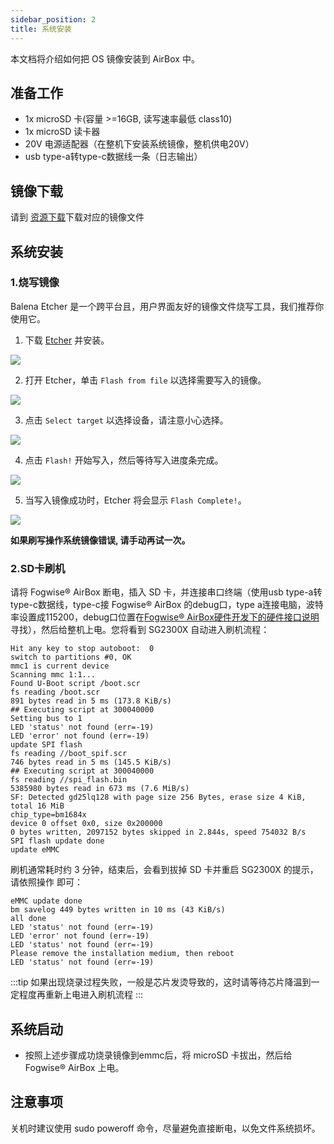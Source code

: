 ```yaml
---
sidebar_position: 2
title: 系统安装
---
```


本文档将介绍如何把 OS 镜像安装到 AirBox 中。

## 准备工作

- 1x microSD 卡(容量 >=16GB, 读写速率最低 class10)
- 1x microSD 读卡器
- 20V 电源适配器（在整机下安装系统镜像，整机供电20V）
- usb type-a转type-c数据线一条（日志输出）

## 镜像下载

请到 [资源下载](/sophon/airbox/getting-started/download)下载对应的镜像文件

## 系统安装

### 1.烧写镜像

Balena Etcher 是一个跨平台且，用户界面友好的镜像文件烧写工具，我们推荐你使用它。

1. 下载 [Etcher](https://etcher.balena.io/#download-etcher/) 并安装。

![](/img/common/etcher/rock5a-step1.webp)

2. 打开 Etcher，单击 `Flash from file` 以选择需要写入的镜像。

![](/img/common/etcher/rock5a-step2.webp)

3. 点击 `Select target` 以选择设备，请注意小心选择。

![](/img/common/etcher/rock5a-step3.webp)

4. 点击 `Flash!` 开始写入，然后等待写入进度条完成。

![](/img/common/etcher/rock5a-step4.webp)

5. 当写入镜像成功时，Etcher 将会显示 `Flash Complete!`。

![](/img/common/etcher/rock5a-step5.webp)

**如果刷写操作系统镜像错误, 请手动再试一次。**

### 2.SD卡刷机

请将 Fogwise® AirBox 断电，插入 SD 卡，并连接串口终端（使用usb type-a转type-c数据线，type-c接 Fogwise® AirBox 的debug口，type a连接电脑，波特率设置成115200，debug口位置在[Fogwise® AirBox硬件开发下的硬件接口说明](../../airbox/hardware-design/hardware-interface)寻找），然后给整机上电。您将看到
SG2300X 自动进入刷机流程：

```
Hit any key to stop autoboot:  0
switch to partitions #0, OK
mmc1 is current device
Scanning mmc 1:1...
Found U-Boot script /boot.scr
fs reading /boot.scr
891 bytes read in 5 ms (173.8 KiB/s)
## Executing script at 300040000
Setting bus to 1
LED 'status' not found (err=-19)
LED 'error' not found (err=-19)
update SPI flash
fs reading //boot_spif.scr
746 bytes read in 5 ms (145.5 KiB/s)
## Executing script at 300040000
fs reading //spi_flash.bin
5385980 bytes read in 673 ms (7.6 MiB/s)
SF: Detected gd25lq128 with page size 256 Bytes, erase size 4 KiB, total 16 MiB
chip_type=bm1684x
device 0 offset 0x0, size 0x200000
0 bytes written, 2097152 bytes skipped in 2.844s, speed 754032 B/s
SPI flash update done
update eMMC
```

刷机通常耗时约 3 分钟，结束后，会看到拔掉 SD 卡并重启 SG2300X 的提示，请依照操作
即可：

```
eMMC update done
bm savelog 449 bytes written in 10 ms (43 KiB/s)
all done
LED 'status' not found (err=-19)
LED 'error' not found (err=-19)
LED 'status' not found (err=-19)
Please remove the installation medium, then reboot
LED 'status' not found (err=-19)
```

:::tip
如果出现烧录过程失败，一般是芯片发烫导致的，这时请等待芯片降温到一定程度再重新上电进入刷机流程
:::

## 系统启动

- 按照上述步骤成功烧录镜像到emmc后，将 microSD 卡拔出，然后给 Fogwise® AirBox 上电。

## 注意事项

关机时建议使用 sudo poweroff 命令，尽量避免直接断电，以免文件系统损坏。
